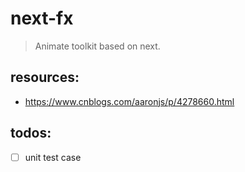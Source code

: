 # next-fx
> Animate toolkit based on next.


## resources:
+ https://www.cnblogs.com/aaronjs/p/4278660.html

## todos:
- [ ] unit test case
